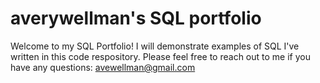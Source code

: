 # averywellman's SQL portfolio

Welcome to my SQL Portfolio! I will demonstrate examples of SQL I've written in this code respository. Please feel free to reach out to me if you have any questions: avewellman@gmail.com 

